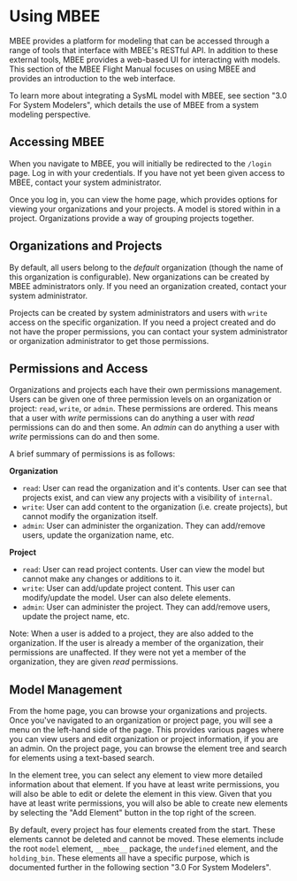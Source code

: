 # Using MBEE

MBEE provides a platform for modeling that can be accessed through a range of
tools that interface with MBEE's RESTful API. In addition to these external
tools, MBEE provides a web-based UI for interacting with models. This section
of the MBEE Flight Manual focuses on using MBEE and provides an introduction
to the web interface.

To learn more about integrating a SysML model with MBEE, see
section "3.0 For System Modelers", which details the use of MBEE from a system
modeling perspective.

## Accessing MBEE
When you navigate to MBEE, you will initially be redirected to the `/login`
page. Log in with your credentials. If you have not yet been given access to
MBEE, contact your system administrator.

Once you log in, you can view the home page, which provides options for viewing
your organizations and your projects. A model is stored within in a project.
Organizations provide a way of grouping projects together.

## Organizations and Projects

By default, all users belong to the *default* organization (though the name of
this organization is configurable). New organizations can be created by MBEE
administrators only. If you need an organization created, contact your system
administrator.

Projects can be created by system administrators and users with `write` access
on the specific organization. If you need a project created and do not have the
proper permissions, you can contact your system administrator or organization
administrator to get those permissions.

## Permissions and Access

Organizations and projects each have their own permissions management.
Users can be given one of three permission levels on an organization or
project: `read`, `write`, or `admin`. These permissions are ordered. This means
that a user with *write* permissions can do anything a user with *read*
permissions can do and then some. An *admin* can do anything a user with
*write* permissions can do and then some.

A brief summary of permissions is as follows:

**Organization**
- `read`: User can read the organization and it's contents. User can see that
  projects exist, and can view any projects with a visibility of `internal`.
- `write`: User can add content to the organization (i.e. create projects), but
cannot modify the organization itself.
- `admin`: User can administer the organization. They can add/remove users,
update the organization name, etc.

**Project**
- `read`: User can read project contents. User can view the model but cannot
  make any changes or additions to it.
- `write`: User can add/update project content. This user can modify/update the
model. User can also delete elements.
- `admin`: User can administer the project. They can add/remove users,
update the project name, etc.

Note: When a user is added to a project, they are also added to the
organization. If the user is already a member of the organization, their
permissions are unaffected. If they were not yet a member of the organization,
they are given *read* permissions.

## Model Management

From the home page, you can browse your organizations and projects. Once you've
navigated to an organization or project page, you will see a menu on the left-hand
side of the page. This provides various pages where you can view users and
edit organization or project information, if you are an admin. On the project page,
you can browse the element tree and search for elements using a text-based
search.

In the element tree, you can select any element to view more detailed
information about that element. If you have at least write permissions, you will
also be able to edit or delete the element in this view. Given that you have
at least write permissions, you will also be able to create new elements by
selecting the "Add Element" button in the top right of the screen.

By default, every project has four elements created from the start. These
elements cannot be deleted and cannot be moved. These elements include the
root `model` element, `__mbee__` package, the `undefined` element, and the
`holding_bin`. These elements all have a specific purpose, which is documented
further in the following section "3.0 For System Modelers".
